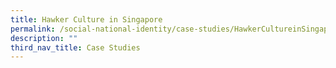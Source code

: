 ```yaml
---
title: Hawker Culture in Singapore
permalink: /social-national-identity/case-studies/HawkerCultureinSingapore/
description: ""
third_nav_title: Case Studies
---
```

